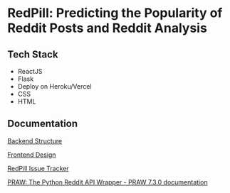 # RedPill: Predicting the Popularity of Reddit Posts and Reddit Analysis

## Tech Stack

- ReactJS
- Flask
- Deploy on Heroku/Vercel
- CSS
- HTML

## Documentation

[Backend Structure](RedPill%20Predicting%20the%20Popularity%20of%20Reddit%20Posts%20%2063be25e512d24a9a93372e2a344e0b32/Backend%20Structure%205e96e1b00602441da886d09d1f03dffc.md)

[Frontend Design](RedPill%20Predicting%20the%20Popularity%20of%20Reddit%20Posts%20%2063be25e512d24a9a93372e2a344e0b32/Frontend%20Design%20752890b88af44b188bbf0ad3bad0e4e4.md)

[RedPill Issue Tracker](RedPill%20Predicting%20the%20Popularity%20of%20Reddit%20Posts%20%2063be25e512d24a9a93372e2a344e0b32/RedPill%20Issue%20Tracker%208a1278d09147496a9ca6354e8858723d.csv)

[PRAW: The Python Reddit API Wrapper - PRAW 7.3.0 documentation](https://praw.readthedocs.io/)